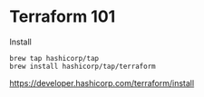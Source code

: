 # Terraform 101
Install
```shell
brew tap hashicorp/tap
brew install hashicorp/tap/terraform
```
https://developer.hashicorp.com/terraform/install